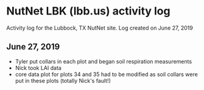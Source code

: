 # NutNet LBK (lbb.us) activity log
Activity log for the Lubbock, TX NutNet site.
Log created on June 27, 2019

## June 27, 2019
- Tyler put collars in each plot and began soil respiration measurements
- Nick took LAI data
- core data plot for plots 34 and 35 had to be modified as soil collars were put in these plots
(totally Nick's fault!)


